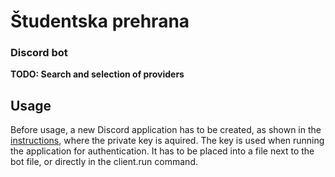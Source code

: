 # Študentska prehrana
### Discord bot

**TODO: Search and selection of providers**

## Usage
Before usage, a new Discord application has to be created, as shown in the [instructions](http://discordpy.readthedocs.io/en/latest/discord.html), where the private key is aquired. The key is used when running the application for authentication. It has to be placed into a file next to the bot file, or directly in the client.run command.